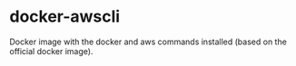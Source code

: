 # docker-awscli

Docker image with the docker and aws commands installed (based on the official docker image).
